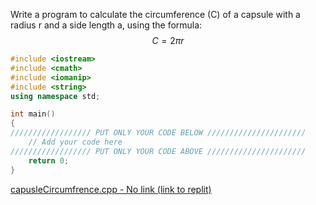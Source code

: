 Write a program to calculate the circumference (C) of a capsule with a
radius r and a side length a, using the formula:
$$C = 2 \pi r$$
```cpp
#include <iostream>
#include <cmath>
#include <iomanip>
#include <string>
using namespace std;

int main()
{
////////////////// PUT ONLY YOUR CODE BELOW //////////////////////
    // Add your code here
////////////////// PUT ONLY YOUR CODE ABOVE //////////////////////
    return 0;
}    
```

[capusleCircumfrence.cpp - No link (link to replit) ](https://replit.com)